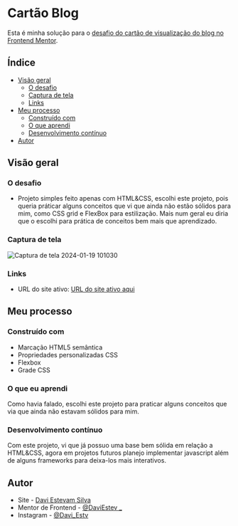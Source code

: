 #   Cartão Blog

Esta é minha solução para o [desafio do cartão de visualização do blog no Frontend Mentor](https://www.frontendmentor.io/challenges/blog-preview-card-ckPaj01IcS).

## Índice

- [Visão geral](#visão-geral)
   - [O desafio](#o-desafio)
   - [Captura de tela](#captura-de-tela)
   - [Links](#links)
- [Meu processo](#meu-processo)
   - [Construído com](#construído-com)
   - [O que aprendi](#o-que-aprendi)
   - [Desenvolvimento contínuo](#desenvolvimento-contínuo)
- [Autor](#autor)

## Visão geral   

### O desafio

- Projeto simples feito apenas com HTML&CSS, escolhi este projeto, pois queria práticar alguns conceitos que vi que ainda não estão sólidos para mim, como CSS grid e FlexBox para estilização. Mais num geral eu diria que o escolhi para prática de conceitos bem mais que aprendizado.

### Captura de tela

![Captura de tela 2024-01-19 101030](https://github.com/DaviEstev/Cartao-Blog/assets/111655855/895feca6-35db-495b-8744-bdae05b73a65)

### Links

- URL do site ativo: [URL do site ativo aqui](https://daviestev.github.io/Cartao-Blog/)

## Meu processo

### Construído com

- Marcação HTML5 semântica
- Propriedades personalizadas CSS
- Flexbox
- Grade CSS
  
### O que eu aprendi

Como havia falado, escolhi este projeto para praticar alguns conceitos que via que ainda não estavam sólidos para mim. 

### Desenvolvimento contínuo

Com este projeto, vi que já possuo uma base bem sólida em relação a HTML&CSS, agora em projetos futuros planejo implementar javascript além de alguns frameworks para deixa-los mais interativos.

## Autor

- Site - [Davi Estevam Silva](https://www.seu-site.com)
- Mentor de Frontend - [@DaviEstev _](https://www.frontendmentor.io/profile/DaviEstev)
- Instagram - [@Davi_Estv](https://www.instagram.com/davi_estv/)
